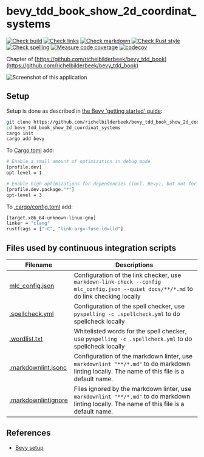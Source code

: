 # bevy_tdd_book_show_2d_coordinat_systems

[![Check build](https://github.com/richelbilderbeek/bevy_tdd_book_show_2d_coordinat_systems/actions/workflows/check_build.yaml/badge.svg?branch=master)](https://github.com/richelbilderbeek/bevy_tdd_book_show_2d_coordinat_systems/actions/workflows/check_build.yaml)
[![Check links](https://github.com/richelbilderbeek/bevy_tdd_book_show_2d_coordinat_systems/actions/workflows/check_links.yaml/badge.svg?branch=master)](https://github.com/richelbilderbeek/bevy_tdd_book_show_2d_coordinat_systems/actions/workflows/check_links.yaml)
[![Check markdown](https://github.com/richelbilderbeek/bevy_tdd_book_show_2d_coordinat_systems/actions/workflows/check_markdown.yaml/badge.svg?branch=master)](https://github.com/richelbilderbeek/bevy_tdd_book_show_2d_coordinat_systems/actions/workflows/check_markdown.yaml)
[![Check Rust style](https://github.com/richelbilderbeek/bevy_tdd_book_show_2d_coordinat_systems/actions/workflows/check_rust_style.yaml/badge.svg?branch=master)](https://github.com/richelbilderbeek/bevy_tdd_book_show_2d_coordinat_systems/actions/workflows/check_rust_style.yaml)
[![Check spelling](https://github.com/richelbilderbeek/bevy_tdd_book_show_2d_coordinat_systems/actions/workflows/check_spelling.yaml/badge.svg?branch=master)](https://github.com/richelbilderbeek/bevy_tdd_book_show_2d_coordinat_systems/actions/workflows/check_spelling.yaml)
[![Measure code coverage](https://github.com/richelbilderbeek/bevy_tdd_book_show_2d_coordinat_systems/actions/workflows/measure_codecov.yaml/badge.svg?branch=master)](https://github.com/richelbilderbeek/bevy_tdd_book_show_2d_coordinat_systems/actions/workflows/measure_codecov.yaml)
[![codecov](https://codecov.io/gh/richelbilderbeek/bevy_tdd_book_show_2d_coordinat_systems/graph/badge.svg?token=XAVFZYDQKZ)](https://codecov.io/gh/richelbilderbeek/bevy_tdd_book_show_2d_coordinat_systems)

Chapter of [https://github.com/richelbilderbeek/bevy_tdd_book](https://github.com/richelbilderbeek/bevy_tdd_book)

![Screenshot of this application](show_2d_coordinat_systems.png)

## Setup

Setup is done as described in [the Bevy 'getting started' guide](https://bevyengine.org/learn/quick-start/getting-started/setup/):

```bash
git clone https://github.com/richelbilderbeek/bevy_tdd_book_show_2d_coordinat_systems
cd bevy_tdd_book_show_2d_coordinat_systems
cargo init
cargo add bevy
```

To [Cargo.toml](Cargo.toml) add:

```bash
# Enable a small amount of optimization in debug mode
[profile.dev]
opt-level = 1

# Enable high optimizations for dependencies (incl. Bevy), but not for our code:
[profile.dev.package."*"]
opt-level = 3
```

To [.cargo/config.toml](.cargo/config.toml) add:

```bash
[target.x86_64-unknown-linux-gnu]
linker = "clang"
rustflags = ["-C", "link-arg=-fuse-ld=lld"]
```

## Files used by continuous integration scripts

Filename                                  |Descriptions
------------------------------------------|--------------------------------------------------------------------------------------------------------------------------------------
[mlc_config.json](mlc_config.json)        |Configuration of the link checker, use `markdown-link-check --config mlc_config.json --quiet docs/**/*.md` to do link checking locally
[.spellcheck.yml](.spellcheck.yml)        |Configuration of the spell checker, use `pyspelling -c .spellcheck.yml` to do spellcheck locally
[.wordlist.txt](.wordlist.txt)            |Whitelisted words for the spell checker, use `pyspelling -c .spellcheck.yml` to do spellcheck locally
[.markdownlint.jsonc](.markdownlint.jsonc)|Configuration of the markdown linter, use `markdownlint "**/*.md"` to do markdown linting locally. The name of this file is a default name.
[.markdownlintignore](.markdownlintignore)|Files ignored by the markdown linter, use `markdownlint "**/*.md"` to do markdown linting locally. The name of this file is a default name.

## References

* [Bevy setup](https://bevyengine.org/learn/quick-start/getting-started/setup/)
